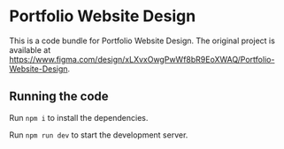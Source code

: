 
  # Portfolio Website Design

  This is a code bundle for Portfolio Website Design. The original project is available at https://www.figma.com/design/xLXvxOwgPwWf8bR9EoXWAQ/Portfolio-Website-Design.

  ## Running the code

  Run `npm i` to install the dependencies.

  Run `npm run dev` to start the development server.
  